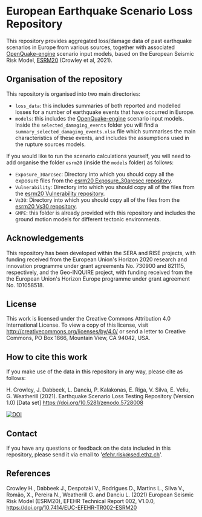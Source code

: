 # European Earthquake Scenario Loss Repository 

This repository provides aggregated loss/damage data  of past earthquake scenarios in Europe from various sources, together with associated [OpenQuake-engine](https://github.com/gem/oq-engine) scenario input models, based on the European Seismic Risk Model, [ESRM20](https://gitlab.seismo.ethz.ch/efehr/esrm20) (Crowley et al, 2021). 


## Organisation of the repository 

This repository is organised into two main directories:
- `loss_data`: this includes summaries of both reported and modelled losses for a number of earthquake events that have occurred in Europe.
- `models`: this includes the [OpenQuake-engine](https://github.com/gem/oq-engine) scenario input models. Inside the `selected_damaging_events` folder you will find a `summary_selected_damaging_events.xlsx` file which summarises the main characteristics of these events, and includes the assumptions used in the rupture sources models.  

If you would like to run the scenario calculations yourself, you will need to add organise the folder `esrm20` (inside the `models` folder) as follows:
- `Exposure_30arcsec`: Directory into which you should copy all the exposure files from the [esrm20 Exposure_30arcsec repository](https://gitlab.seismo.ethz.ch/efehr/esrm20/Exposure_30arcsec).
- `Vulnerability`: Directory into which you should copy all of the files from the [esrm20 Vulnerability repository](https://gitlab.seismo.ethz.ch/efehr/esrm20/Vulnerability).
- `Vs30`: Directory into which you should copy all of the files from the [esrm20 Vs30 repository](https://gitlab.seismo.ethz.ch/efehr/esrm20/Vs30).
- `GMPE`: this folder is already provided with this repository and includes the ground motion models for different tectonic environments.

## Acknowledgements

This repository has been developed within the SERA and RISE projects, with funding
received from the European Union's Horizon 2020 research and innovation programme under
grant agreements No. 730900 and 821115, respectively, and the Geo-INQUIRE project, with funding received from the the European Union's Horizon Europe programme under grant agreement No. 101058518.

## License 

This work is licensed under the Creative Commons Attribution 4.0 International License. 
To view a copy of this license, visit http://creativecommons.org/licenses/by/4.0/ or 
send a letter to Creative Commons, PO Box 1866, Mountain View, CA 94042, USA.

## How to cite this work


If you make use of the data in this repository in any way, please cite as follows:

H. Crowley, J. Dabbeek, L. Danciu, P. Kalakonas, E. Riga, V. Silva, E. Veliu, G. Weatherill (2021). 
Earthquake Scenario Loss Testing Repository (Version 1.0) [Data set] https://doi.org/10.5281/zenodo.5728008

[![DOI](https://zenodo.org/badge/DOI/10.5281/zenodo.5728008.svg)](https://doi.org/10.5281/zenodo.5728008)


## Contact

If you have any questions or feedback on the data included in this repository, please send it via email to 'efehr.risk@sed.ethz.ch'.

## References

Crowley H., Dabbeek J., Despotaki V., Rodrigues D., Martins L., Silva V., Romão, X., Pereira N., Weatherill G. and Danciu L. (2021) European Seismic Risk Model (ESRM20), EFEHR Technical Report 002, V1.0.0, https://doi.org/10.7414/EUC-EFEHR-TR002-ESRM20